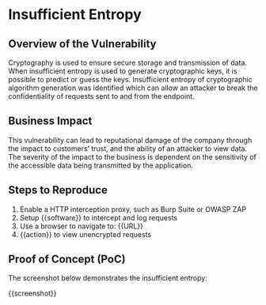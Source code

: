 # Insufficient Entropy

## Overview of the Vulnerability

Cryptography is used to ensure secure storage and transmission of data. When insufficient entropy is used to generate cryptographic keys, it is possible to predict or guess the keys. Insufficient entropy of cryptographic algorithm generation was identified which can allow an attacker to break the confidentiality of requests sent to and from the endpoint.

## Business Impact

This vulnerability can lead to reputational damage of the company through the impact to customers’ trust, and the ability of an attacker to view data. The severity of the impact to the business is dependent on the sensitivity of the accessible data being transmitted by the application.

## Steps to Reproduce

1. Enable a HTTP interception proxy, such as Burp Suite or OWASP ZAP
1. Setup {{software}} to intercept and log requests
1. Use a browser to navigate to: {{URL}}
1. {{action}} to view unencrypted requests

## Proof of Concept (PoC)

The screenshot below demonstrates the insufficient entropy:

{{screenshot}}
